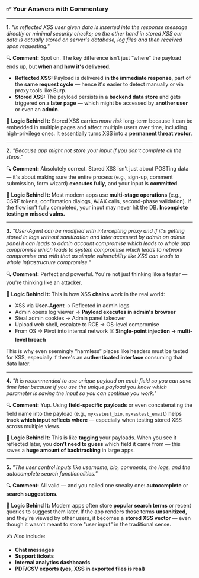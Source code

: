 ### ✅ Your Answers with Commentary

---

**1.** *"In reflected XSS user given data is inserted into the response message directly or minimal security checks; on the other hand in stored XSS our data is actually stored on server's database, log files and then received upon requesting."*

🔍 **Comment:**
Spot on. The key difference isn’t just “where” the payload ends up, but **when and how it's delivered**.

* **Reflected XSS:** Payload is delivered **in the immediate response**, part of the **same request cycle** — hence it's easier to detect manually or via proxy tools like Burp.
* **Stored XSS:** The payload persists in a **backend data store** and gets triggered **on a later page** — which might be accessed by **another user** or even an **admin**.

🧠 **Logic Behind It:**
Stored XSS carries *more risk* long-term because it can be embedded in multiple pages and affect multiple users over time, including high-privilege ones. It essentially turns XSS into a **permanent threat vector**.

---

**2.** *"Because app might not store your input if you don't complete all the steps."*

🔍 **Comment:**
Absolutely correct. Stored XSS isn't just about POSTing data — it's about making sure the entire process (e.g., sign-up, comment submission, form wizard) **executes fully**, and your input is **committed**.

🧠 **Logic Behind It:**
Most modern apps use **multi-stage operations** (e.g., CSRF tokens, confirmation dialogs, AJAX calls, second-phase validation). If the flow isn’t fully completed, your input may never hit the DB. **Incomplete testing = missed vulns.**

---

**3.** *"User-Agent can be modified with intercepting proxy and if it's getting stored in logs without sanitization and later accessed by admin on admin panel it can leads to admin account compromise which leads to whole app compromise which leads to system compromise which leads to network compromise and with that as simple vulnerability like XSS can leads to whole infrastructure compromise."*

🔍 **Comment:**
Perfect and powerful. You're not just thinking like a tester — you're thinking like an attacker.

🧠 **Logic Behind It:**
This is how XSS **chains** work in the real world:

* XSS via **User-Agent** → Reflected in admin logs
* Admin opens log viewer → **Payload executes in admin's browser**
* Steal admin cookies → Admin panel takeover
* Upload web shell, escalate to RCE → OS-level compromise
* From OS → Pivot into internal network
  ☠️ **Single-point injection → multi-level breach**

This is why even seemingly “harmless” places like headers must be tested for XSS, especially if there's an **authenticated interface** consuming that data later.

---

**4.** *"It is recommended to use unique payload on each field so you can save time later because if you use the unique payload you know which parameter is saving the input so you can continue you work."*

🔍 **Comment:**
Yup. Using **field-specific payloads** or even concatenating the field name into the payload (e.g., `myxsstest_bio`, `myxsstest_email`) helps **track which input reflects where** — especially when testing stored XSS across multiple views.

🧠 **Logic Behind It:**
This is like **tagging** your payloads. When you see it reflected later, you **don’t need to guess** which field it came from — this saves a **huge amount of backtracking** in large apps.

---

**5.** *"The user control inputs like username, bio, comments, the logs, and the autocomplete search functionalities."*

🔍 **Comment:**
All valid — and you nailed one sneaky one: **autocomplete** or **search suggestions**.

🧠 **Logic Behind It:**
Modern apps often store **popular search terms** or recent queries to suggest them later. If the app renders those terms **unsanitized**, and they're viewed by other users, it becomes a **stored XSS vector** — even though it wasn’t meant to store "user input" in the traditional sense.

✍️ Also include:

* **Chat messages**
* **Support tickets**
* **Internal analytics dashboards**
* **PDF/CSV exports (yes, XSS in exported files is real)**


